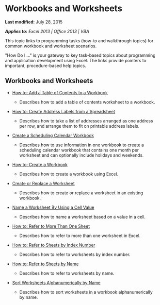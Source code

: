 
# Workbooks and Worksheets

 **Last modified:** July 28, 2015

 _**Applies to:** Excel 2013 | Office 2013 | VBA_

This topic links to programming tasks (how-to and walkthrough topics) for common workbook and worksheet scenarios. 

"How Do I ..." is your gateway to key task-based topics about programming and application development using Excel. The links provide pointers to important, procedure-based help topics.

## Workbooks and Worksheets


-  [How to: Add a Table of Contents to a Workbook](fc61a9c1-d651-502a-c8d4-d6a570898191.md)
    
      - Describes how to add a table of contents worksheet to a workbook.
    
-  [How to: Create Address Labels from a Spreadsheet](6c08634c-8137-9c27-f4de-390a2b8ffb4c.md)
    
      - Describes how to take a list of addresses arranged as one address per row, and arrange them to fit on printable address labels.
    
-  [Create a Scheduling Calendar Workbook](0f0f4946-c04c-4866-a6dd-79101df7bafb.md)
    
      - Describes how to use information in one workbook to create a scheduling calendar workbook that contains one month per worksheet and can optionally include holidays and weekends.
    
-  [How to: Create a Workbook](b505b4bc-a3c3-3362-28cb-c119c2af5a3d.md)
    
      - Describes how to create a workbook using Excel.
    
-  [Create or Replace a Worksheet](227df739-3e66-4d23-8168-da43f552fbe0.md)
    
      - Describes how to create or replace a worksheet in an existing workbook.
    
-  [Name a Worksheet By Using a Cell Value](a5553191-cfe1-4d5b-b69e-8052d466c8db.md)
    
      - Describes how to name a worksheet based on a value in a cell.
    
-  [How to: Refer to More Than One Sheet](70641be2-04fc-d8d7-631b-c87e6c270957.md)
    
      - Describes how to refer to more than one worksheet in Excel.
    
-  [How to: Refer to Sheets by Index Number](dc947b43-8e96-733a-72e8-3487a4ad9e96.md)
    
      - Describes how to refer to worksheets by index number.
    
-  [How to: Refer to Sheets by Name](8e58c0d0-ff97-fb00-6afc-f14e2f9c425d.md)
    
      - Describes how to refer to worksheets by name.
    
-  [Sort Worksheets Alphanumerically by Name](20ec8072-4886-40bc-8784-ab3d100d613a.md)
    
      - Describes how to sort worksheets in a workbook alphanumerically by name.
    
